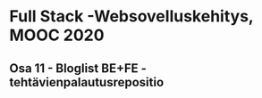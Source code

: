 # Full Stack -Websovelluskehitys, MOOC 2020

## Osa 11 - Bloglist BE+FE - tehtävienpalautusrepositio
